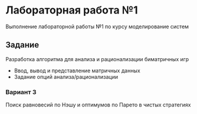 # Лабораторная работа №1
Выполнение лабораторной работы №1 по курсу моделирование систем

## Задание

Разработка алгоритма для анализа и рационализации биматричных игр
- Ввод, вывод и представление матричных данных
- Задание опций анализа/рационализации

### Вариант 3

Поиск равновесий по Нэшу и оптимумов по Парето в чистых стратегиях
